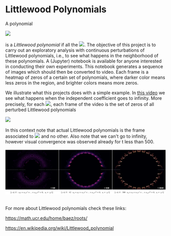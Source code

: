 # Littlewood Polynomials

A polynomial 

<img src="https://render.githubusercontent.com/render/math?math=\hspace{11cm}\displaystyle{p(x) = \sum_{i = 0}^n a_i x^i,}">

is a *Littlewood polynomial* if all the <img src="https://render.githubusercontent.com/render/math?math=a_i = \pm 1">. The objective of this project is to 
carry out an exploratory analysis with continuous perturbations of Littlewood polynomials, i.e., to see what happens in the neighborhood of these polynomials.
A (Jupyter) notebook is available for anyone interested in conducting their own experiments. This notebook generates a sequence of images which should then be 
converted to video. Each frame is a heatmap of zeros of a certain set of polynomials, where darker color means less zeros in the region, and brighter colors 
means more zeros.

We illustrate what this projects does with a simple example. In [this video](https://www.youtube.com/watch?v=wZZqCccU0wk) we see what happens when the independent 
coefficient goes to infinity. More precisely, for each <img src="https://render.githubusercontent.com/render/math?math=t \in [0, +\infty)">, each frame of the video 
is the set of zeros of all perturbed Littlewood polynomials 

<img src="https://render.githubusercontent.com/render/math?math=\hspace{10cm}p(x) = t \cdot a_0 %2B a_1 x %2B a_2 x^2 %2B \ldots %2B a_{14} x^{14}.">

In this context note that actual Littlewood polynomials is the frame associated to <img src="https://render.githubusercontent.com/render/math?math=t = 1"> and no 
other. Also note that we can't go to infinity, however visual convergence was observed already for t less than 500. 

<img src="https://github.com/felipebottega/PolynomialCodes/blob/master/Littlewood%20Polynomials/im_readme.png"><br><br>

For more about Littlewood polynomials check these links:

https://math.ucr.edu/home/baez/roots/

https://en.wikipedia.org/wiki/Littlewood_polynomial
